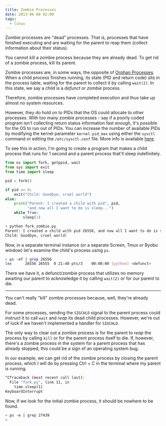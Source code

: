 ```yaml
---
title: Zombie Processes
date: 2013-06-08 02:00
tags:
  - linux
---
```


Zombie processes are "dead" processes. That is, processes that have finished executing and are waiting for the parent to reap them (collect information about their status).

You cannot kill a zombie process because they are already dead. To get rid of a zombie process, kill its parent.

Zombie processes are, in some ways, the opposite of [Orphan Processes](orphan-processes.md). When a child process finishes running, its state (PID and return code) sits in the process table, waiting for the parent to collect it by calling `wait(2)`. In this state, we say a child is a *defunct* or *zombie* process.

Therefore, zombie processes have completed execution and thus take up almost no system resources.

However, they do hold on to PIDs that the OS could allocate to other processes. With too many zombie processes - say if a poorly coded program isn't collecting return status information fast enough, it's possible for the OS to run out of PIDs. You can increase the number of available PIDs by modifying the kernel parameter `kernel.pid_max` using either the `sysctl` command or editing the `/etc/sysctl.conf` file. More info is available [here](http://www.cyberciti.biz/tips/howto-linux-increase-pid-limits.html).

To see this in action, I'm going to create a program that makes a child process that runs for 1 second and a parent process that'll sleep indefinitely.

```python
from os import fork, getppid, wait
from sys import exit
from time import sleep

pid = fork()

if pid == 0:
    exit("Child: Goodbye, cruel world")
else:
    print("Parent: I created a child with pid", pid,
          "and now all I want to do is sleep...")
    while True:
        sleep(1)
```

```bash
> python fork_zombie.py
Parent: I created a child with pid 26556, and now all I want to do is sleep.
Child: Goodbye, cruel world!
```

Now, in a separate terminal instance (or a separate Screen, Tmux or
Byobu window) let's examine the child's process using `ps`.

```bash
> ps -ef | grep 26556
lex      26556 26555  0 21:40 pts/3    00:00:00 [python] <defunct>
```

There we have it, a defunct/zombie process that utilizes no memory
awaiting our parent to acknowledge it by calling `wait(2)` or for our
parent to die.

---

You can't really "kill" zombie processes because, well, they're already dead.

For some processes, sending the `SIGCHLD` signal to the parent process
could instruct it to call `wait` and *reap* its dead child processes.
However, we're out of luck if we haven't implemented a handler for `SIGCHLD`.

The only way to clear out a zombie process is for the parent to *reap*
the process by calling `kill` or for the parent process itself to die.
If, however, there's a zombie process in the system for a parent
process that has already stopped, this could be a sign of an
operating system bug.

In our example, we can get rid of the zombie process by closing the
parent process, which I will do by pressing Ctrl + C in the terminal
where my parent is running.

```bash
^CTraceback (most recent call last):
  File "fork.py", line 11, in 
    time.sleep(1)
KeyboardInterrupt
```

Now, if we look for the initial zombie process, it should be nowhere to
be found.

```bash
> ps -e | grep 27439
>
```